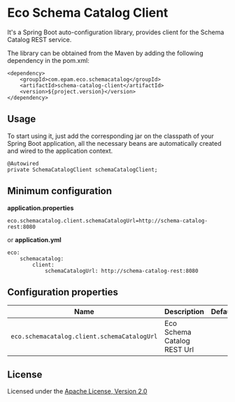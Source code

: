 # Eco Schema Catalog Client

It's a Spring Boot auto-configuration library, provides client for the Schema Catalog REST service. 

The library can be obtained from the Maven by adding the following dependency in the pom.xml:

```
<dependency>
    <groupId>com.epam.eco.schemacatalog</groupId>
    <artifactId>schema-catalog-client</artifactId>
    <version>${project.version}</version>
</dependency>
```

## Usage

To start using it, just add the corresponding jar on the classpath of your Spring Boot application, all the necessary beans are automatically created and wired to the application context.

```
@Autowired
private SchemaCatalogClient schemaCatalogClient;
```

## Minimum configuration

**application.properties**
```
eco.schemacatalog.client.schemaCatalogUrl=http://schema-catalog-rest:8080
```

or **application.yml**
```
eco:
    schemacatalog:
        client:
            schemaCatalogUrl: http://schema-catalog-rest:8080
```

## Configuration properties

Name | Description | Default
---  | ---         | --- 
`eco.schemacatalog.client.schemaCatalogUrl` | Eco Schema Catalog REST Url | 

## License

Licensed under the [Apache License, Version 2.0](https://www.apache.org/licenses/LICENSE-2.0)